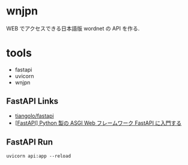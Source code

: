 # wnjpn

WEB でアクセスできる日本語版 wordnet の API を作る.

# tools

- fastapi
- uvicorn
- wnjpn

## FastAPI Links

- [tiangolo/fastapi](https://github.com/tiangolo/fastapi)
- [[FastAPI] Python 製の ASGI Web フレームワーク FastAPI に入門する](https://qiita.com/bee2/items/75d9c0d7ba20e7a4a0e9)

## FastAPI Run

```
uvicorn api:app --reload
```

